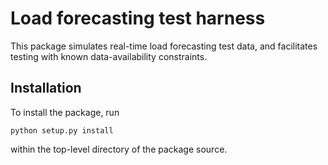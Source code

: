 # Load forecasting test harness

This package simulates real-time load forecasting
test data, and facilitates testing with known data-availability
constraints.

## Installation

To install the package, run 

`python setup.py install`

within the top-level directory of the package source.